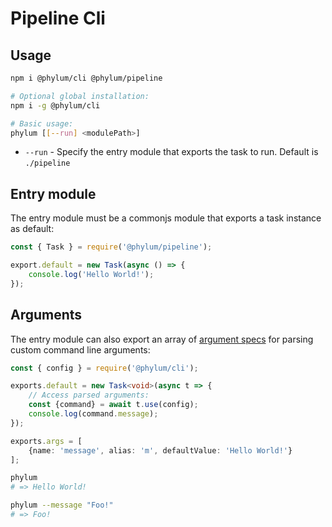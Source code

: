 # Pipeline Cli

## Usage
```bash
npm i @phylum/cli @phylum/pipeline

# Optional global installation:
npm i -g @phylum/cli
```

```bash
# Basic usage:
phylum [[--run] <modulePath>]
```
+ `--run` - Specify the entry module that exports the task to run. Default is `./pipeline`

## Entry module
The entry module must be a commonjs module that exports a task instance as default:
```ts
const { Task } = require('@phylum/pipeline');

export.default = new Task(async () => {
	console.log('Hello World!');
});
```

## Arguments
The entry module can also export an array of [argument specs](https://github.com/phylumjs/command) for parsing custom command line arguments:
```ts
const { config } = require('@phylum/cli');

exports.default = new Task<void>(async t => {
	// Access parsed arguments:
	const {command} = await t.use(config);
	console.log(command.message);
});

exports.args = [
	{name: 'message', alias: 'm', defaultValue: 'Hello World!'}
];
```
```bash
phylum
# => Hello World!

phylum --message "Foo!"
# => Foo!
```
